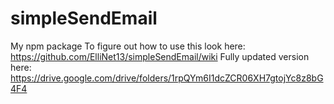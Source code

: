 # simpleSendEmail
My npm package
To figure out how to use this look here: https://github.com/ElliNet13/simpleSendEmail/wiki
Fully updated version here: https://drive.google.com/drive/folders/1rpQYm6I1dcZCR06XH7gtojYc8z8bG4F4
